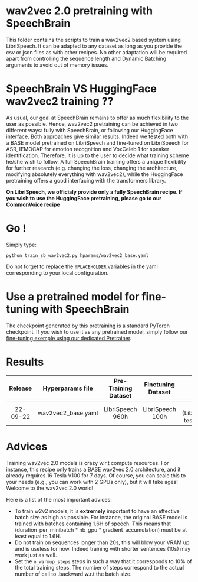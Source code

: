 # wav2vec 2.0 pretraining with SpeechBrain

This folder contains the scripts to train a wav2vec2 based system using LibriSpeech. It can be adapted to any dataset as long as you provide the csv or json files as with other recipes. No other adaptation will be required apart from controlling the sequence length and Dynamic Batching arguments to avoid out of memory issues.

# SpeechBrain VS HuggingFace wav2vec2 training ??
As usual, our goal at SpeechBrain remains to offer as much flexibility to the user as possible. Hence, wav2vec2 pretraining can be achieved in two different ways: fully with SpeechBrain, or following our HuggingFace interface. Both approaches give similar results. Indeed we tested both with a BASE model pretrained on LibriSpeech and fine-tuned on LibriSpeech for ASR, IEMOCAP for emotion recognition and VoxCeleb 1 for speaker identification. Therefore, it is up to the user to decide what training scheme he/she wish to follow. A full SpeechBrain training offers a unique flexibility for further research (e.g. changing the loss, changing the architecture, modifying absolutely everything with wav2vec2), while the HuggingFace pretraining offers a good interfacing with the transformers library.


**On LibriSpeech, we officialy provide only a fully SpeechBrain recipe. If you wish to use the HuggingFace pretraining, please go to our [CommonVoice recipe](https://github.com/speechbrain/speechbrain/tree/develop/recipes/CommonVoice/self-supervised-learning/wav2vec2)**

# Go !
Simply type:
```shell
python train_sb_wav2vec2.py hparams/wav2vec2_base.yaml
```

Do not forget to replace the `!PLACEHOLDER` variables in the yaml corresponding to your local configuration.

# Use a pretrained model for fine-tuning with SpeechBrain

The checkpoint generated by this pretraining is a standard PyTorch checkpoint. If you wish to use it as any pretrained model, simply follow our [fine-tuning exemple using our dedicated Pretrainer](#).

# Results

| Release | Hyperparams file | Pre-Training Dataset | Finetuning Dataset | WER | HuggingFace link | Full model link | GPUs |
|:-------------:|:---------------------------:|:---------------------------:| :-----:| :-----:| :-----:| :-----:| :--------:|
| 22-09-22 | wav2vec2_base.yaml | LibriSpeech 960h | LibriSpeech 100h | 7.X (LibriSpeech test-clean) | [Link](https://huggingface.co/speechbrain/ssl-wav2vec2-base-librispeech) | [Link](https://www.dropbox.com/sh/y88z33qtgbl49k4/AAAcVxaBjTh5W_HH99D5UKmka?dl=0) | 16xTesla V100 32GB |

# Advices
Training wav2vec 2.0 models is crazy w.r.t compute resources. For instance, this recipe only trains a BASE wav2vec 2.0 architecture, and it already requires 16 Tesla V100 for 7 days. Of course, you can scale this to your needs (e.g., you can work with 2 GPUs only), but it will take ages! Welcome to the wav2vec 2.0 world!

Here is a list of the most important advices:
- To train w2v2 models, it is **extremely** important to have an effective batch size as high as possible. For instance, the original BASE model is trained with batches containing 1.6H of speech. This means that (duration_per_minibatch * nb_gpu * gradient_accumulation) must be at least equal to 1.6H.
- Do not train on sequences longer than 20s, this will blow your VRAM up and is useless for now. Indeed training with shorter sentences (10s) may work just as well.
- Set the `n_warmup_steps` steps in such a way that it corresponds to 10% of the total training steps. The number of steps correspond to the actual number of call to .backward w.r.t the batch size.
